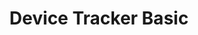 ---
title: Device Tracker Basic
img: /images/products/devicetracker.png
layout: list-mx.html
menu:
  title: Device Tracker Basic
  items:
    - title: About
      url: /devicetrackerbasic/2-3/guide/about
    - title: Install & Setup
      url: /devicetrackerbasic/2-3/guide/setup
    - title: Admin View
      url: /devicetrackerbasic/2-3/guide/admin
    - title: Device Tracking
      url: /devicetrackerbasic/2-3/guide/mgmt
    - title: Configuration
      url: /devicetrackerbasic/2-3/guide/config
    - title: Troubleshooting & FAQ
      url: /devicetrackerbasic/2-3/guide/troubleshooting
    - icon: fa fa-search
      url: /devicetrackerbasic/2-3/search
product: Device Tracker Basic
productversion: '2.3'
---